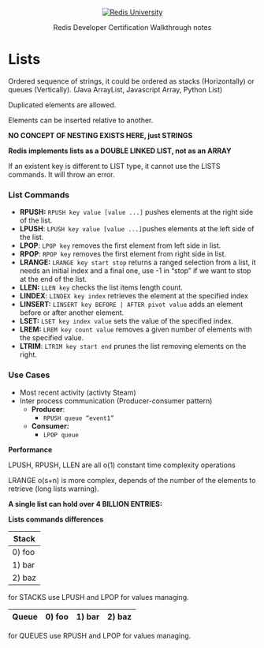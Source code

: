 <p align="center"><a href="https://university.redis.com" target="_blank"><img src="https://prod-amc-bucket.s3.amazonaws.com/customer_files/2_redis-university-reversedRGB.png" alt="Redis University" /></a></p>
<p align="center">Redis Developer Certification Walkthrough notes</p>

# Lists

Ordered sequence of strings, it could be ordered as stacks (Horizontally) or queues (Vertically). (Java ArrayList, Javascript Array, Python List)

Duplicated elements are allowed.

Elements can be inserted relative to another.

**NO CONCEPT OF NESTING EXISTS HERE, just STRINGS**

**Redis implements lists as a DOUBLE LINKED LIST, not as an ARRAY**

If an existent key is different to LIST type, it cannot use the LISTS commands. It will throw an error.

### List Commands

- **RPUSH:** `RPUSH key value [value ...]` pushes elements at the right side of the list.
- **LPUSH**: `LPUSH key value [value ...]`pushes elements at the left side of the list.
- **LPOP**: `LPOP key`   removes the first element from left side in list.
- **RPOP**: `RPOP key`  removes the first element from right side in list.
- **LRANGE:** `LRANGE key start stop` returns a ranged selection from a list, it needs an initial index and a final one, use -1 in “stop” if we want to stop at the end of the list.
- **LLEN:** `LLEN key` checks the list items length count.
- **LINDEX**: `LINDEX key index` retrieves the element at the specified index
- **LINSERT:** `LINSERT key BEFORE | AFTER pivot value` adds an element before or after another element.
- **LSET:** `LSET key index value` sets the value of the specified index.
- **LREM:** `LREM key count value` removes a given number of elements with the specified value.
- **LTRIM**: `LTRIM key start end` prunes the list removing elements on the right.

### Use Cases

- Most recent activity (activty Steam)
- Inter process communication (Producer-consumer pattern)
    - **Producer**:
        - `RPUSH queue “event1”`
    - **Consumer:**
        - `LPOP queue`

**Performance**

LPUSH, RPUSH, LLEN are all o(1) constant time complexity operations

LRANGE o(s+n) is more complex, depends of the number of the elements to retrieve (long lists warning).

**A single list can hold over 4 BILLION ENTRIES:**

**Lists commands differences** 

| Stack |
| --- |
| 0) foo |
| 1) bar |
| 2) baz |

for STACKS use LPUSH and LPOP for values managing.

| Queue | 0) foo | 1) bar | 2) baz |
| --- | --- | --- | --- |

for QUEUES use RPUSH and LPOP for values managing.
